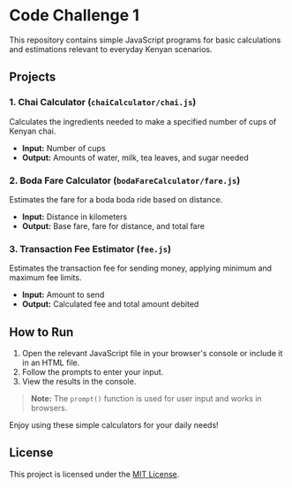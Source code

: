 # Code Challenge 1

This repository contains simple JavaScript programs for basic calculations and estimations relevant to everyday Kenyan scenarios.

## Projects

### 1. Chai Calculator (`chaiCalculator/chai.js`)
Calculates the ingredients needed to make a specified number of cups of Kenyan chai.

- **Input:** Number of cups
- **Output:** Amounts of water, milk, tea leaves, and sugar needed

### 2. Boda Fare Calculator (`bodaFareCalculator/fare.js`)
Estimates the fare for a boda boda ride based on distance.

- **Input:** Distance in kilometers
- **Output:** Base fare, fare for distance, and total fare

### 3. Transaction Fee Estimator (`fee.js`)
Estimates the transaction fee for sending money, applying minimum and maximum fee limits.

- **Input:** Amount to send
- **Output:** Calculated fee and total amount debited

## How to Run

1. Open the relevant JavaScript file in your browser's console or include it in an HTML file.
2. Follow the prompts to enter your input.
3. View the results in the console.

> **Note:** The `prompt()` function is used for user input and works in browsers.

Enjoy using these simple calculators for your daily needs!


## License

This project is licensed under the [MIT License](LICENSE).

